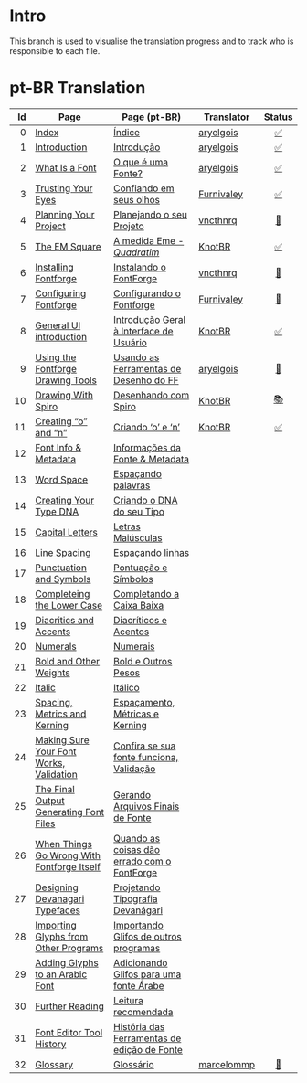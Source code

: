 # Intro

This branch is used to visualise the translation progress and to track who is
responsible to each file.


# pt-BR Translation

| Id | Page                                         | Page (pt-BR)                                  | Translator   | Status
|---:|----------------------------------------------|-----------------------------------------------|--------------|:--------------------:
|  0 | [Index]                                      | [Índice]                                      | [aryelgois]  | [:white_check_mark:]
|  1 | [Introduction]                               | [Introdução]                                  | [aryelgois]  | [:white_check_mark:]
|  2 | [What Is a Font]                             | [O que é uma Fonte?]                          | [aryelgois]  | [:white_check_mark:]
|  3 | [Trusting Your Eyes]                         | [Confiando em seus olhos]                     | [Furnivaley] | [:white_check_mark:]
|  4 | [Planning Your Project]                      | [Planejando o seu Projeto]                    | [vncthnrq]   | [:pencil:]
|  5 | [The EM Square]                              | [A medida Eme - <em>Quadratim</em>]           | [KnotBR]     | [:white_check_mark:]
|  6 | [Installing Fontforge]                       | [Instalando o FontForge]                      | [vncthnrq]   | [:pushpin:]
|  7 | [Configuring Fontforge]                      | [Configurando o Fontforge]                    | [Furnivaley] | [:pushpin:]
|  8 | [General UI introduction]                    | [Introdução Geral à Interface de Usuário]     | [KnotBR]     | [:white_check_mark:]
|  9 | [Using the Fontforge Drawing Tools]          | [Usando as Ferramentas de Desenho do FF]      | [aryelgois]  | [:pushpin:]
| 10 | [Drawing With Spiro]                         | [Desenhando com Spiro]                        | [KnotBR]     | [:books:]
| 11 | [Creating “o” and “n”]                       | [Criando ‘o’ e ‘n’]                           | [KnotBR]     | [:white_check_mark:]
| 12 | [Font Info & Metadata]                       | [Informações da Fonte & Metadata]             |
| 13 | [Word Space]                                 | [Espaçando palavras]                          |
| 14 | [Creating Your Type DNA]                     | [Criando o DNA do seu Tipo]                   |
| 15 | [Capital Letters]                            | [Letras Maiúsculas]                           |
| 16 | [Line Spacing]                               | [Espaçando linhas]                            |
| 17 | [Punctuation and Symbols]                    | [Pontuação e Símbolos]                        |
| 18 | [Completeing the Lower Case]                 | [Completando a Caixa Baixa]                   |
| 19 | [Diacritics and Accents]                     | [Diacríticos e Acentos]                       |
| 20 | [Numerals]                                   | [Numerais]                                    |
| 21 | [Bold and Other Weights]                     | [Bold e Outros Pesos]                         |
| 22 | [Italic]                                     | [Itálico]                                     |
| 23 | [Spacing, Metrics and Kerning]               | [Espaçamento, Métricas e Kerning]             |
| 24 | [Making Sure Your Font Works, Validation]    | [Confira se sua fonte funciona, Validação]    |
| 25 | [The Final Output Generating Font Files]     | [Gerando Arquivos Finais de Fonte]            |
| 26 | [When Things Go Wrong With Fontforge Itself] | [Quando as coisas dão errado com o FontForge] |
| 27 | [Designing Devanagari Typefaces]             | [Projetando Tipografia Devanágari]            |
| 28 | [Importing Glyphs from Other Programs]       | [Importando Glifos de outros programas]       |
| 29 | [Adding Glyphs to an Arabic Font]            | [Adicionando Glifos para uma fonte Árabe]     |
| 30 | [Further Reading]                            | [Leitura recomendada]                         |
| 31 | [Font Editor Tool History]                   | [História das Ferramentas de edição de Fonte] |
| 32 | [Glossary]                                   | [Glossário]                                   | [marcelommp] | [:pushpin:]

[Index]:                                       ../gh-pages/en-US-weightlist.md
[Introduction]:                                ../gh-pages/en-US/Introduction.md
[What Is a Font]:                              ../gh-pages/en-US/What_Is_a_Font.md
[Trusting Your Eyes]:                          ../gh-pages/en-US/Trusting_Your_Eyes.md
[Planning Your Project]:                       ../gh-pages/en-US/Planning_Your_Project.md
[The EM Square]:                               ../gh-pages/en-US/The_EM_Square.md
[Installing Fontforge]:                        ../gh-pages/en-US/Installing_Fontforge.md
[Configuring Fontforge]:                       ../gh-pages/en-US/Configuring_FontForge.md
[General UI introduction]:                     ../gh-pages/en-US/General_UI_Introduction.md
[Using the Fontforge Drawing Tools]:           ../gh-pages/en-US/Using_the_Fontforge_Drawing_Tools.md
[Drawing With Spiro]:                          ../gh-pages/en-US/Drawing_With_Spiro.md
[Creating “o” and “n”]:                        ../gh-pages/en-US/Creating_o_and_n.md
[Font Info & Metadata]:                        ../gh-pages/en-US/Font_Info_&_Metadata.md
[Word Space]:                                  ../gh-pages/en-US/Word_Space.md
[Creating Your Type DNA]:                      ../gh-pages/en-US/Creating_Your_Types_Dna.md
[Capital Letters]:                             ../gh-pages/en-US/Capital_Letters.md
[Line Spacing]:                                ../gh-pages/en-US/Line_Spacing.md
[Punctuation and Symbols]:                     ../gh-pages/en-US/Punctuation_and_Symbols.md
[Completeing the Lower Case]:                  ../gh-pages/en-US/Completing_the_Lower_Case.md
[Diacritics and Accents]:                      ../gh-pages/en-US/Diacritics_and_Accents.md
[Numerals]:                                    ../gh-pages/en-US/Numerals.md
[Bold and Other Weights]:                      ../gh-pages/en-US/Bold_and_Other_Weights.md
[Italic]:                                      ../gh-pages/en-US/Italic.md
[Spacing, Metrics and Kerning]:                ../gh-pages/en-US/Spacing_Metrics_and_Kerning.md
[Making Sure Your Font Works, Validation]:     ../gh-pages/en-US/Making_Sure_Your_Font_Works_Validation.md
[The Final Output Generating Font Files]:      ../gh-pages/en-US/The_Final_Output_Generating_Font_Files.md
[When Things Go Wrong With Fontforge Itself]:  ../gh-pages/en-US/When_Things_Go_Wrong_With_Fontforge_Itself.md
[Designing Devanagari Typefaces]:              ../gh-pages/en-US/Designing_Devanagari_Typefaces.md
[Importing Glyphs from Other Programs]:        ../gh-pages/en-US/Importing_Glyphs_from_Other_Programs.md
[Adding Glyphs to an Arabic Font]:             ../gh-pages/en-US/Adding_Glyphs_to_an_Arabic_Font.md
[Further Reading]:                             ../gh-pages/en-US/Further_Reading.md
[Font Editor Tool History]:                    ../gh-pages/en-US/Font_Editor_History.md
[Glossary]:                                    ../gh-pages/en-US/Glossary.md

[Índice]:                                      ../brazilian-portuguese/pt-BR-weightlist.md
[Introdução]:                                  ../brazilian-portuguese/pt-BR/Introduction.md
[O que é uma Fonte?]:                          ../brazilian-portuguese/pt-BR/What_Is_a_Font.md
[Confiando em seus olhos]:                     ../brazilian-portuguese/pt-BR/Trusting_Your_Eyes.md
[Planejando o seu Projeto]:                    ../brazilian-portuguese/pt-BR/Planning_Your_Project.md
[A medida Eme - <em>Quadratim</em>]:           ../brazilian-portuguese/pt-BR/The_EM_Square.md
[Instalando o FontForge]:                      ../brazilian-portuguese/pt-BR/Installing_Fontforge.md
[Configurando o Fontforge]:                    ../brazilian-portuguese/pt-BR/Configuring_FontForge.md
[Introdução Geral à Interface de Usuário]:     ../brazilian-portuguese/pt-BR/General_UI_Introduction.md
[Usando as Ferramentas de Desenho do FF]:      ../brazilian-portuguese/pt-BR/Using_the_Fontforge_Drawing_Tools.md
[Desenhando com Spiro]:                        ../brazilian-portuguese/pt-BR/Drawing_With_Spiro.md
[Criando ‘o’ e ‘n’]:                           ../brazilian-portuguese/pt-BR/Creating_o_and_n.md
[Informações da Fonte & Metadata]:             ../brazilian-portuguese/pt-BR/Font_Info_&_Metadata.md
[Espaçando palavras]:                          ../brazilian-portuguese/pt-BR/Word_Space.md
[Criando o DNA do seu Tipo]:                   ../brazilian-portuguese/pt-BR/Creating_Your_Types_Dna.md
[Letras Maiúsculas]:                           ../brazilian-portuguese/pt-BR/Capital_Letters.md
[Espaçando linhas]:                            ../brazilian-portuguese/pt-BR/Line_Spacing.md
[Pontuação e Símbolos]:                        ../brazilian-portuguese/pt-BR/Punctuation_and_Symbols.md
[Completando a Caixa Baixa]:                   ../brazilian-portuguese/pt-BR/Completing_the_Lower_Case.md
[Diacríticos e Acentos]:                       ../brazilian-portuguese/pt-BR/Diacritics_and_Accents.md
[Numerais]:                                    ../brazilian-portuguese/pt-BR/Numerals.md
[Bold e Outros Pesos]:                         ../brazilian-portuguese/pt-BR/Bold_and_Other_Weights.md
[Itálico]:                                     ../brazilian-portuguese/pt-BR/Italic.md
[Espaçamento, Métricas e Kerning]:             ../brazilian-portuguese/pt-BR/Spacing_Metrics_and_Kerning.md
[Confira se sua fonte funciona, Validação]:    ../brazilian-portuguese/pt-BR/Making_Sure_Your_Font_Works_Validation.md
[Gerando Arquivos Finais de Fonte]:            ../brazilian-portuguese/pt-BR/The_Final_Output_Generating_Font_Files.md
[Quando as coisas dão errado com o FontForge]: ../brazilian-portuguese/pt-BR/When_Things_Go_Wrong_With_Fontforge_Itself.md
[Projetando Tipografia Devanágari]:            ../brazilian-portuguese/pt-BR/Designing_Devanagari_Typefaces.md
[Importando Glifos de outros programas]:       ../brazilian-portuguese/pt-BR/Importing_Glyphs_from_Other_Programs.md
[Adicionando Glifos para uma fonte Árabe]:     ../brazilian-portuguese/pt-BR/Adding_Glyphs_to_an_Arabic_Font.md
[Leitura recomendada]:                         ../brazilian-portuguese/pt-BR/Further_Reading.md
[História das Ferramentas de edição de Fonte]: ../brazilian-portuguese/pt-BR/Font_Editor_History.md
[Glossário]:                                   ../brazilian-portuguese/pt-BR/Glossary.md

[:pushpin:]:          # "Assigned"
[:pencil:]:           # "Translating"
[:books:]:            # "Review"
[:white_check_mark:]: # "Translated"

[aryelgois]:  https://github.com/aryelgois
[Furnivaley]: https://github.com/Furnivaley
[KnotBR]:     https://github.com/KnotBR
[marcelommp]: https://github.com/marcelommp
[vncthnrq]:   https://github.com/vcnthnrq
